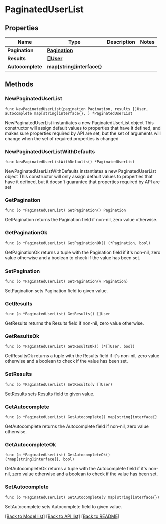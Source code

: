 # PaginatedUserList

## Properties

Name | Type | Description | Notes
------------ | ------------- | ------------- | -------------
**Pagination** | [**Pagination**](Pagination.md) |  | 
**Results** | [**[]User**](User.md) |  | 
**Autocomplete** | **map[string]interface{}** |  | 

## Methods

### NewPaginatedUserList

`func NewPaginatedUserList(pagination Pagination, results []User, autocomplete map[string]interface{}, ) *PaginatedUserList`

NewPaginatedUserList instantiates a new PaginatedUserList object
This constructor will assign default values to properties that have it defined,
and makes sure properties required by API are set, but the set of arguments
will change when the set of required properties is changed

### NewPaginatedUserListWithDefaults

`func NewPaginatedUserListWithDefaults() *PaginatedUserList`

NewPaginatedUserListWithDefaults instantiates a new PaginatedUserList object
This constructor will only assign default values to properties that have it defined,
but it doesn't guarantee that properties required by API are set

### GetPagination

`func (o *PaginatedUserList) GetPagination() Pagination`

GetPagination returns the Pagination field if non-nil, zero value otherwise.

### GetPaginationOk

`func (o *PaginatedUserList) GetPaginationOk() (*Pagination, bool)`

GetPaginationOk returns a tuple with the Pagination field if it's non-nil, zero value otherwise
and a boolean to check if the value has been set.

### SetPagination

`func (o *PaginatedUserList) SetPagination(v Pagination)`

SetPagination sets Pagination field to given value.


### GetResults

`func (o *PaginatedUserList) GetResults() []User`

GetResults returns the Results field if non-nil, zero value otherwise.

### GetResultsOk

`func (o *PaginatedUserList) GetResultsOk() (*[]User, bool)`

GetResultsOk returns a tuple with the Results field if it's non-nil, zero value otherwise
and a boolean to check if the value has been set.

### SetResults

`func (o *PaginatedUserList) SetResults(v []User)`

SetResults sets Results field to given value.


### GetAutocomplete

`func (o *PaginatedUserList) GetAutocomplete() map[string]interface{}`

GetAutocomplete returns the Autocomplete field if non-nil, zero value otherwise.

### GetAutocompleteOk

`func (o *PaginatedUserList) GetAutocompleteOk() (*map[string]interface{}, bool)`

GetAutocompleteOk returns a tuple with the Autocomplete field if it's non-nil, zero value otherwise
and a boolean to check if the value has been set.

### SetAutocomplete

`func (o *PaginatedUserList) SetAutocomplete(v map[string]interface{})`

SetAutocomplete sets Autocomplete field to given value.



[[Back to Model list]](../README.md#documentation-for-models) [[Back to API list]](../README.md#documentation-for-api-endpoints) [[Back to README]](../README.md)


